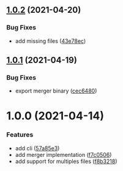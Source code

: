 ## [1.0.2](https://github.com/stephanebachelier/cobertura-merger/compare/v1.0.1...v1.0.2) (2021-04-20)


### Bug Fixes

* add missing files ([43e78ec](https://github.com/stephanebachelier/cobertura-merger/commit/43e78ec7c79cd963816f492eb178d78b3d2fb724))

## [1.0.1](https://github.com/stephanebachelier/cobertura-merger/compare/v1.0.0...v1.0.1) (2021-04-19)


### Bug Fixes

* export merger binary ([cec6480](https://github.com/stephanebachelier/cobertura-merger/commit/cec648067fac55af6d6fa3dfcb7c1a03a7fa5256))

# 1.0.0 (2021-04-14)


### Features

* add cli ([57a85e3](https://github.com/stephanebachelier/cobertura-merger/commit/57a85e3d7d73b37a342d6b9da15b6269cba3a1b5))
* add merger implementation ([f7c0506](https://github.com/stephanebachelier/cobertura-merger/commit/f7c05068c67edbb2cc089ad14f76e3bbf89739bf))
* add support for multiples files ([f8b3218](https://github.com/stephanebachelier/cobertura-merger/commit/f8b3218f4086df17d3c2b7bfc158318d666e7d33))

